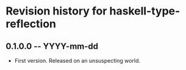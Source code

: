# Revision history for haskell-type-reflection

## 0.1.0.0 -- YYYY-mm-dd

* First version. Released on an unsuspecting world.
